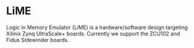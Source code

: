 # LiME

Logic in Memory Emulator (LiME) is a hardware/software design targeting Xilinix Zynq UltraScale+ boards. Currently we support the ZCU102 and Fidus Sidewinder boards.
